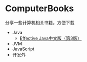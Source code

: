 # ComputerBooks
分享一些计算机相关书籍，方便下载  
- Java
  - [Effective Java中文版（第3版）](https://m.douban.com/book/subject/30412517/)
- JVM
- JavaScript
- 开发外
